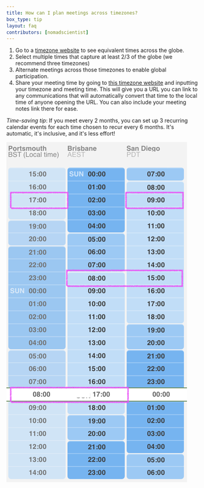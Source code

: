 ```yaml
---
title: How can I plan meetings across timezones?
box_type: tip
layout: faq
contributors: [nomadscientist]
---
```


1. Go to a [timezone website](https://24timezones.com/difference/us-ca/brisbane#2024-06-30T00:00) to see equivalent times across the globe.
2. Select multiple times that capture at least 2/3 of the globe (we recommend three timezones)
3. Alternate meetings across those timezones to enable global participation.
4. Share your meeting time by going to [this timezone website](https://arewemeetingyet.com/#form) and inputting your timezone and meeting time. This will give you a URL you can link to any communications that will automatically convert that time to the local time of anyone opening the URL. You can also include your meeting notes link there for ease.

*Time-saving tip*: If you meet every 2 months, you can set up 3 recurring calendar events for each time chosen to recur every 6 months. It's automatic, it's inclusive, and it's less effort!

![Time zone map showing England, California, and eastern Australia timezones, with three circles around times that include 2 of the 3 timezones during working hours](../faqs/timezones.png "Potential three timezones for your SIG")
